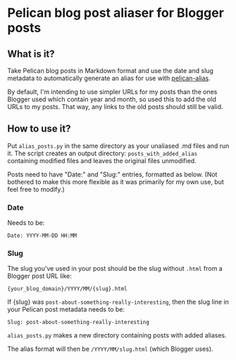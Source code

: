 # Pelican blog post aliaser for Blogger posts

## What is it?

Take Pelican blog posts in Markdown format and use the date and slug
metadata to automatically generate an alias for use with
[pelican-alias](https://github.com/Nitron/pelican-alias).

By default, I'm intending to use simpler URLs for my posts than the ones
Blogger used which contain year and month, so used this to add the old
URLs to my posts. That way, any links to the old posts should still be
valid.

## How to use it?

Put `alias_posts.py` in the same directory as your unaliased .md files
and run it. The script creates an output directory:
`posts_with_added_alias` containing modified files and leaves the
original files unmodified.

Posts need to have "Date:" and "Slug:" entries, formatted as below.
(Not bothered to make this more flexible as it was primarily for my own
use, but feel free to modify.)

### Date

Needs to be:

```
Date: YYYY-MM-DD HH:MM
```

### Slug

The slug you've used in your post should be the slug without `.html`
from a Blogger post URL like:

```
{your_blog_domain}/YYYY/MM/{slug}.html
```

If {slug} was `post-about-something-really-interesting`, then
the slug line in your Pelican post metadata needs to be:

```
Slug: post-about-something-really-interesting
```

`alias_posts.py` makes a new directory containing posts with added
aliases.

The alias format will then be `/YYYY/MM/slug.html` (which Blogger uses).
